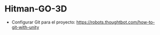 # Hitman-GO-3D

- Configurar Git para el proyecto: https://robots.thoughtbot.com/how-to-git-with-unity
